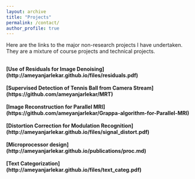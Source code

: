 ```yaml
---
layout: archive
title: "Projects"
permalink: /contact/
author_profile: true
---
```


Here are the links to the major non-research projects I have undertaken. They are a mixture of course projects and technical projects.

<br>
<b>[Use of Residuals for Image Denoising](http://ameyanjarlekar.github.io/files/residuals.pdf)</b> <br> 

<br>
<b>[Supervised Detection of Tennis Ball from Camera Stream](https://github.com/ameyanjarlekar/MRT)</b> <br> 

<br>
<b>[Image Reconstruction for Parallel MRI](https://github.com/ameyanjarlekar/Grappa-algorithm-for-Parallel-MRI)</b> <br> 

<br>
<b>[Distortion Correction for Modulation Recognition](http://ameyanjarlekar.github.io/files/signal_distort.pdf)</b> <br> 

<br>
<b>[Microprocessor design](http://ameyanjarlekar.github.io/publications/proc.md)</b> <br> 

<br>
<b>[Text Categorization](http://ameyanjarlekar.github.io/files/text_categ.pdf)</b> <br> 
